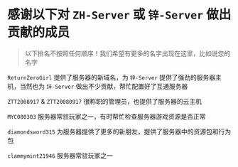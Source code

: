 # 感谢以下对 `ZH-Server` 或 `锌-Server` 做出贡献的成员

> 以下排名不按照任何顺序！我们希望有更多的名字出现在这里，比如说您的名字

`ReturnZeroGirl` 提供了服务器的新域名，为 `锌-Server` 提供了强劲的服务器主机，当然也为 `锌-Server` 做出不少贡献，帮忙配置好了互通服务器

`ZTT2008917` & `ZTT20080917` 很称职的管理员，也提供了服务器的云主机

`MYC080303` 服务器常驻玩家之一，有时帮忙检查服务器游戏资源是否正常

`diamondsword315` 为服务器提供了更多的新朋友，提供了服务器中的资源包和行为包

`clammymint21946` 服务器常驻玩家之一
